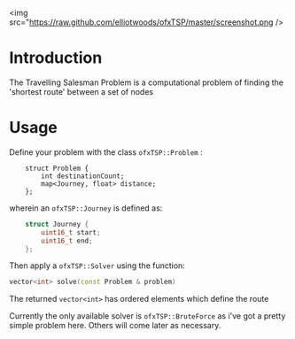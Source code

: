 <img src="https://raw.github.com/elliotwoods/ofxTSP/master/screenshot.png />

# Introduction

The Travelling Salesman Problem is a computational problem of finding the 'shortest route' between a set of nodes

# Usage

Define your problem with the class `ofxTSP::Problem` :


```
	struct Problem {
		int destinationCount;
		map<Journey, float> distance;
	};
```

wherein an `ofxTSP::Journey` is defined as:


```c++
	struct Journey {
		uint16_t start;
		uint16_t end;
	};
```

Then apply a `ofxTSP::Solver` using the function:


```c++
vector<int> solve(const Problem & problem)
```

The returned `vector<int>` has ordered elements which define the route

Currently the only available solver is `ofxTSP::BruteForce` as i've got a pretty simple problem here. Others will come later as necessary.
